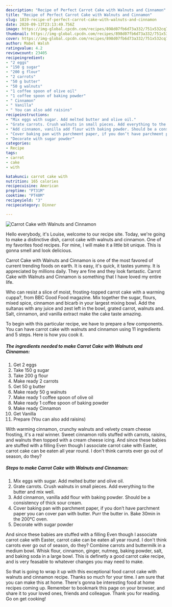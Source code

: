```yaml
---
description: "Recipe of Perfect Carrot Cake with Walnuts and Cinnamon"
title: "Recipe of Perfect Carrot Cake with Walnuts and Cinnamon"
slug: 1819-recipe-of-perfect-carrot-cake-with-walnuts-and-cinnamon
date: 2020-09-13T23:13:49.756Z
image: https://img-global.cpcdn.com/recipes/898d07fb6d73a332/751x532cq70/carrot-cake-with-walnuts-and-cinnamon-recipe-main-photo.jpg
thumbnail: https://img-global.cpcdn.com/recipes/898d07fb6d73a332/751x532cq70/carrot-cake-with-walnuts-and-cinnamon-recipe-main-photo.jpg
cover: https://img-global.cpcdn.com/recipes/898d07fb6d73a332/751x532cq70/carrot-cake-with-walnuts-and-cinnamon-recipe-main-photo.jpg
author: Mabel Walsh
ratingvalue: 4.2
reviewcount: 23405
recipeingredient:
- "2 eggs"
- "150 g sugar"
- "200 g flour"
- "2 carrots"
- "50 g butter"
- "50 g walnuts"
- "1 coffee spoon of olive oil"
- "1 coffee spoon of baking powder"
- " Cinnamon"
- " Vanilla"
- " You can also add raisins"
recipeinstructions:
- "Mix eggs with sugar. Add melted butter and olive oil."
- "Grate carrots. Crush walnuts in small pieces. Add everything to the butter and mix well."
- "Add cinnamon, vanilla add flour with baking powder. Should be a consistency of thick sour cream."
- "Cover baking pan with parchment paper, if you don’t have parchment paper you can cover pan with butter. Purr the butter in. Bake 30min in the 200°C oven."
- "Decorate with sugar powder"
categories:
- Recipe
tags:
- carrot
- cake
- with

katakunci: carrot cake with 
nutrition: 165 calories
recipecuisine: American
preptime: "PT31M"
cooktime: "PT40M"
recipeyield: "3"
recipecategory: Dinner

---
```



![Carrot Cake with Walnuts and Cinnamon](https://img-global.cpcdn.com/recipes/898d07fb6d73a332/751x532cq70/carrot-cake-with-walnuts-and-cinnamon-recipe-main-photo.jpg)

Hello everybody, it's Louise, welcome to our recipe site. Today, we're going to make a distinctive dish, carrot cake with walnuts and cinnamon. One of my favorites food recipes. For mine, I will make it a little bit unique. This is gonna smell and look delicious.

Carrot Cake with Walnuts and Cinnamon is one of the most favored of current trending foods on earth. It is easy, it's quick, it tastes yummy. It is appreciated by millions daily. They are fine and they look fantastic. Carrot Cake with Walnuts and Cinnamon is something that I have loved my entire life.

Who can resist a slice of moist, frosting-topped carrot cake with a warming cuppa?, from BBC Good Food magazine. Mix together the sugar, flours, mixed spice, cinnamon and bicarb in your largest mixing bowl. Add the sultanas with any juice and zest left in the bowl, grated carrot, walnuts and. Salt, cinnamon, and vanilla extract make the cake taste amazing.


To begin with this particular recipe, we have to prepare a few components. You can have carrot cake with walnuts and cinnamon using 11 ingredients and 5 steps. Here is how you cook it.

<!--inarticleads1-->

##### The ingredients needed to make Carrot Cake with Walnuts and Cinnamon:

1. Get 2 eggs
1. Take 150 g sugar
1. Take 200 g flour
1. Make ready 2 carrots
1. Get 50 g butter
1. Make ready 50 g walnuts
1. Make ready 1 coffee spoon of olive oil
1. Make ready 1 coffee spoon of baking powder
1. Make ready  Cinnamon
1. Get  Vanilla
1. Prepare  (You can also add raisins)


With warming cinnamon, crunchy walnuts and velvety cream cheese frosting, it&#39;s a real winner. Sweet cinnamon rolls stuffed with carrots, raisins, and walnuts then topped with a cream cheese icing. And since these babies are stuffed with a filling Even though I associate carrot cake with Easter, carrot cake can be eaten all year round. I don&#39;t think carrots ever go out of season, do they? 

<!--inarticleads2-->

##### Steps to make Carrot Cake with Walnuts and Cinnamon:

1. Mix eggs with sugar. Add melted butter and olive oil.
1. Grate carrots. Crush walnuts in small pieces. Add everything to the butter and mix well.
1. Add cinnamon, vanilla add flour with baking powder. Should be a consistency of thick sour cream.
1. Cover baking pan with parchment paper, if you don’t have parchment paper you can cover pan with butter. Purr the butter in. Bake 30min in the 200°C oven.
1. Decorate with sugar powder


And since these babies are stuffed with a filling Even though I associate carrot cake with Easter, carrot cake can be eaten all year round. I don&#39;t think carrots ever go out of season, do they? Combine carrots and buttermilk in a medium bowl. Whisk flour, cinnamon, ginger, nutmeg, baking powder, salt, and baking soda in a large bowl. This is definetly a good carrot cake recipe, and is very feasable to whatever changes you may need to make. 

So that is going to wrap it up with this exceptional food carrot cake with walnuts and cinnamon recipe. Thanks so much for your time. I am sure that you can make this at home. There's gonna be interesting food at home recipes coming up. Remember to bookmark this page on your browser, and share it to your loved ones, friends and colleague. Thank you for reading. Go on get cooking!
